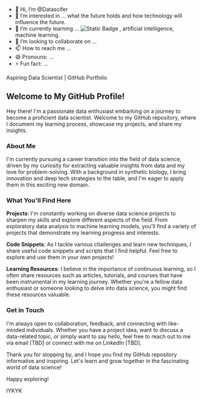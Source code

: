 - 👋 Hi, I’m @Datascifer
- 👀 I’m interested in ... what the future holds and how technology will influence the future.
- 🌱 I’m currently learning ... ![Static Badge](https://img.shields.io/badge/:badgeContent) , artificial intelligence, machine learning.
- 💞️ I’m looking to collaborate on ...
- 📫 How to reach me ...
- 😄 Pronouns: ...
- ⚡ Fun fact: ...

Aspiring Data Scientist | GitHub Portfolio

## Welcome to My GitHub Profile!

Hey there! I'm a passionate data enthusiast embarking on a journey to become a proficient data scientist. Welcome to my GitHub repository, where I document my learning process, showcase my projects, and share my insights.

### About Me

I'm currently pursuing a career transition into the field of data science, driven by my curiosity for extracting valuable insights from data and my love for problem-solving. With a background in synthetic biology, I bring innovation and deep tech strategies to the table, and I'm eager to apply them in this exciting new domain.

### What You'll Find Here

**Projects**: I'm constantly working on diverse data science projects to sharpen my skills and explore different aspects of the field. From exploratory data analysis to machine learning models, you'll find a variety of projects that demonstrate my learning progress and interests.

**Code Snippets**: As I tackle various challenges and learn new techniques, I share useful code snippets and scripts that I find helpful. Feel free to explore and use them in your own projects!

**Learning Resources**: I believe in the importance of continuous learning, so I often share resources such as articles, tutorials, and courses that have been instrumental in my learning journey. Whether you're a fellow data enthusiast or someone looking to delve into data science, you might find these resources valuable.

### Get in Touch

I'm always open to collaboration, feedback, and connecting with like-minded individuals. Whether you have a project idea, want to discuss a data-related topic, or simply want to say hello, feel free to reach out to me via email [TBD] or connect with me on LinkedIn [TBD].

Thank you for stopping by, and I hope you find my GitHub repository informative and inspiring. Let's learn and grow together in the fascinating world of data science!

Happy exploring!

IYKYK
<!---
Datascifer/Datascifer is a ✨ special ✨ repository because its `README.md` (this file) appears on your GitHub profile.
You can click the Preview link to take a look at your changes.
--->
